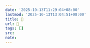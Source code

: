```yaml
---
date: '2025-10-13T11:29:04+08:00'
lastmod: '2025-10-13T13:04:51+08:00'
title: 󰟼
url: 󰟼
tags: []
src:
note:
---
```

